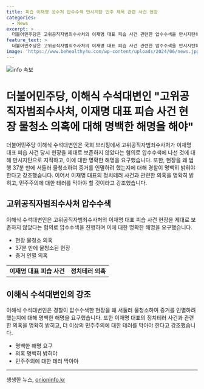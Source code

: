 ```yaml
---
title: 피습 이재명 공수처 압수수색 만시지탄 민주 제목 관련 사건 현장
categories:
  - News
excerpt: >
  더불어민주당은 고위공직자범죄수사처의 이재명 대표 피습 사건 관련한 압수수색을 만시지탄하며, 현장 제대로 보존하지 않았다는 혐의를 제기했습니다. 이해식 수석대변인은 경찰이 현장을 물청소하여 증거를 인멸한 것에 대해 밝혀야 한다고 강조했으며, 이재명 대표 정치테러 관련하여 모든 의혹을 명백히 밝혀야 한다고 요구했습니다.
feature_text: >
  더불어민주당은 고위공직자범죄수사처의 이재명 대표 피습 사건 관련한 압수수색을 만시지탄하며, 현장 제대로 보존하지 않았다는 혐의를 제기했습니다. 이해식 수석대변인은 경찰이 현장을 물청소하여 증거를 인멸한 것에 대해 밝혀야 한다고 강조했으며, 이재명 대표 정치테러 관련하여 모든 의혹을 명백히 밝혀야 한다고 요구했습니다.
image: 'https://www.behealthy4u.com/wp-content/uploads/2024/06/news.jpg'
---
```


<p><img src="https://www.behealthy4u.com/wp-content/uploads/2024/06/news.jpg" alt="info 속보" /></p>

<h1>더불어민주당, 이해식 수석대변인 "고위공직자범죄수사처, 이재명 대표 피습 사건 현장 물청소 의혹에 대해 명백한 해명을 해야"</h1>

<p data-ke-size="size16">더불어민주당 이해식 수석대변인은 국회 브리핑에서 고위공직자범죄수사처가 이재명 대표 피습 사건 당시 현장을 제대로 보존하지 않았다는 혐의로 압수수색에 나선 것에 대해 만시지탄으로 지적하고, 이에 대한 명확한 해명을 요구했습니다. 또한, 현장을 왜 범행 37분 만에 서둘러 물청소하여 증거를 인멸하려 했는지에 대해 경찰이 명백히 밝혀야 한다고 강조했습니다. 이어서 이재명 대표의 정치테러 사건과 관련한 의혹을 명확히 밝히고, 민주주의에 대한 테러를 막아야 할 것이라고 강조했습니다.</p>

<h2 data-ke-size="size26">고위공직자범죄수사처 압수수색</h2>

<p data-ke-size="size16">이해식 수석대변인은 고위공직자범죄수사처의 이재명 대표 피습 사건 현장을 제대로 보존하지 않았다는 혐의로 압수수색을 진행하며 이에 대한 명확한 해명을 요구했습니다.</p>

<ul>
    <li>현장 물청소 의혹</li>
    <li>37분 만에 물청소된 현장</li>
    <li>증거 인멸 의혹</li>
</ul>

<table>
    <tr>
        <td style="text-align: center; height: 17px;"><b>이재명 대표 피습 사건</b></td>
        <td style="text-align: center; height: 17px;"><b>정치테러 의혹</b></td>
    </tr>
</table>

<h2 data-ke-size="size26">이해식 수석대변인의 강조</h2>

<p data-ke-size="size16">이해식 수석대변인은 경찰이 압수수색한 현장을 왜 서둘러 물청소하여 증거를 인멸하려 했는지에 대해 명백한 해명을 요구했습니다. 또한 이재명 대표의 정치테러 사건과 관련한 의혹을 명확히 밝히고, 더 이상의 민주주의에 대한 테러를 막아야 한다고 강조했습니다.</p>

<ul>
    <li>명백한 해명 요구</li>
    <li>의혹 명백히 밝혀야</li>
    <li>민주주의에 대한 테러 막아야</li>
</ul>

<hr>
생생한 뉴스, <a href="https://onioninfo.kr" rel="dofollow">onioninfo.kr</a>


